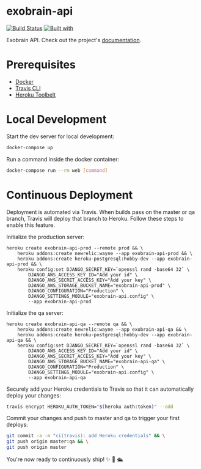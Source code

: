 # exobrain-api

[![Build Status](https://travis-ci.org/kyoungrok0517/exobrain-api.svg?branch=master)](https://travis-ci.org/kyoungrok0517/exobrain-api)
[![Built with](https://img.shields.io/badge/Built_with-Cookiecutter_Django_Rest-F7B633.svg)](https://github.com/agconti/cookiecutter-django-rest)

Exobrain API. Check out the project's [documentation](http://kyoungrok0517.github.io/exobrain-api/).

# Prerequisites

- [Docker](https://docs.docker.com/docker-for-mac/install/)  
- [Travis CLI](http://blog.travis-ci.com/2013-01-14-new-client/)
- [Heroku Toolbelt](https://toolbelt.heroku.com/)

# Local Development

Start the dev server for local development:
```bash
docker-compose up
```

Run a command inside the docker container:

```bash
docker-compose run --rm web [command]
```

# Continuous Deployment

Deployment is automated via Travis. When builds pass on the master or qa branch, Travis will deploy that branch to Heroku. Follow these steps to enable this feature.

Initialize the production server:

```
heroku create exobrain-api-prod --remote prod && \
    heroku addons:create newrelic:wayne --app exobrain-api-prod && \
    heroku addons:create heroku-postgresql:hobby-dev --app exobrain-api-prod && \
    heroku config:set DJANGO_SECRET_KEY=`openssl rand -base64 32` \
        DJANGO_AWS_ACCESS_KEY_ID="Add your id" \
        DJANGO_AWS_SECRET_ACCESS_KEY="Add your key" \
        DJANGO_AWS_STORAGE_BUCKET_NAME="exobrain-api-prod" \
        DJANGO_CONFIGURATION="Production" \
        DJANGO_SETTINGS_MODULE="exobrain-api.config" \
        --app exobrain-api-prod
```

Initialize the qa server:

```
heroku create exobrain-api-qa --remote qa && \
    heroku addons:create newrelic:wayne --app exobrain-api-qa && \
    heroku addons:create heroku-postgresql:hobby-dev --app exobrain-api-qa && \
    heroku config:set DJANGO_SECRET_KEY=`openssl rand -base64 32` \
        DJANGO_AWS_ACCESS_KEY_ID="Add your id" \
        DJANGO_AWS_SECRET_ACCESS_KEY="Add your key" \
        DJANGO_AWS_STORAGE_BUCKET_NAME="exobrain-api-qa" \
        DJANGO_CONFIGURATION="Production" \
        DJANGO_SETTINGS_MODULE="exobrain-api.config" \
        --app exobrain-api-qa
```

Securely add your Heroku credentials to Travis so that it can automatically deploy your changes:

```bash
travis encrypt HEROKU_AUTH_TOKEN="$(heroku auth:token)" --add
```

Commit your changes and push to master and qa to trigger your first deploys:

```bash
git commit -a -m "ci(travis): add Heroku credentials" && \
git push origin master:qa && \
git push origin master
```

You're now ready to continuously ship! ✨ 💅 🛳
